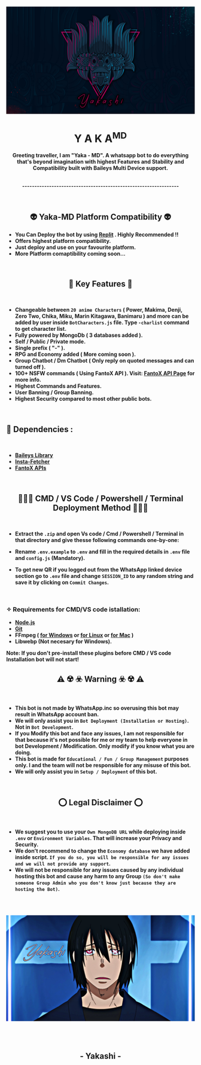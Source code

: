 <p align="center">
<a href="https://github.com/Yakashi13/Yaka-MD">
    <img src="./Page/yaka.jpg">
  </a>

<h1 align="center"> Y A K A<sup>MD
</h1>

<p align="center"> 
<b>Greeting traveller, I am "Yaka - MD". A whatsapp bot to do everything that's beyond imagination with highest <b>Features</b> and <b>Stability</b> and <b>Compatibility</b> built with Baileys Multi Device support.

<br>
      
<p align="center" >
    <br>
    ----------------------------------------------------------------
    <br>
</p>  
<br>

<h2 align="center">👽 Yaka-MD Platform Compatibility 👽
</h2>

- You Can Deploy the bot by using <a href="replit.com">Replit</a> . Highly Recommended !!
- Offers highest platform compatibility.
- Just deploy and use on your favourite platform.
- More Platform comaptibility coming soon...

<br><b>

<h2 align="center">👣 Key Features 👣
</h2>

<br>

- Changeable between `20 anime Characters` ( Power, Makima, Denji, Zero Two, Chika, Miku, Marin Kitagawa, Banimaru ) and more can be added by user inside `BotCharacters.js` file. Type `-charlist` command to get character list.
- Fully powered by MongoDb ( 3 databases added ).
- Self / Public / Private mode.
- Single prefix ( "-" ).
- RPG and Economy added ( More coming soon ).
- Group Chatbot / Dm Chatbot ( Only reply on quoted messages and can turned off ).
- 100+ NSFW commands ( Using FantoX API ). Visit: [FantoX API Page](https://fantox-api.vercel.app) for more info. 
- Highest Commands and Features.
- User Banning / Group Banning.
- Highest Security compared to most other public bots.

<br>


<h2>💼 Dependencies :
</h2>
<br>

- [Baileys Library](https://github.com/adiwajshing/Baileys)
- [Insta-Fetcher](https://github.com/Gimenz/insta-fetcher)
- [FantoX APIs](https://fantox-api.vercel.app/)

<br>

</p>

<h2 align="center">👨🏻‍💻 CMD / VS Code / Powershell / Terminal Deployment Method 👩🏻‍💻
</h2>

<br>

- Extract the `.zip` and open Vs code / Cmd / Powershell / Terminal in that directory and give thesse following commands one-by-one:
- Rename `.env.example` to `.env` and fill in the required details in `.env` file and `config.js` (Mandatory).

- To get new QR if you logged out from the WhatsApp linked device section go to `.env` file and change `SESSION_ID` to any random string and save it by clicking on `Commit Changes`.

<br>

### ✧ Requirements for CMD/VS code istallation:
- [Node.js](https://nodejs.org/en/download/)
- [Git](https://github.com/git-guides/install-git)
- FFmpeg ( [for Windows](https://www.geeksforgeeks.org/how-to-install-ffmpeg-on-windows/) or [for Linux](https://www.tecmint.com/install-ffmpeg-in-linux/) or [for Mac](https://ffmpeg.org/download.html) )
- Libwebp (Not necesary for Windows).

Note: If you don't pre-install these plugins before CMD / VS code Installation bot will not start!
<br> 


<h2 align="center">⚠️ ☢️ ☣️ Warning ☣️ ☢️ ⚠️
</h2>

<br>

- This bot is not made by WhatsApp.inc so overusing this bot may result in WhatsApp account ban.
- We will only assist you in `Bot Deployment (Installation or Hosting)`. Not in `Bot Development`.
- If you Modify this bot and face any issues, I am not responsible for that because it's not possible for me or my team to help everyone in bot Development / Modification. Only modify if you know what you are doing.
- This bot is made for `Educational / Fun / Group Management` purposes only. I and the team will not be responsible for any misuse of this bot.
- We will only assist you in `Setup / Deployment` of this bot.

<br>

<h2 align="center">⭕️ Legal Disclaimer ⭕️
</h2>
<br>

- We suggest you to use your `Own MongoDB URL` while deploying inside `.env` or `Environment Variables`. That will increase your Privacy and Security.
- We don't recommend to change the `Economy database` we have added inside script. `If you do so, you will be responsible for any issues and we will not provide any support`.
- We will not be responsible for any issues caused by any individual hosting this bot and cause any harm to any Group `(So don't make someone Group Admin who you don't know just because they are hosting the Bot)`.

<br> <br>

<a href="https://github.com/Yakashi13/Yaka-MD">
    <img src="./Page/yakashi.png">
  </a>
    </p>
    
<br>
<br>

<h2 align="center"> - Yakashi - </h2>
